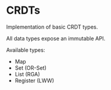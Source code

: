 # CRDTs
Implementation of basic CRDT types.

All data types expose an immutable API.

Available types:

- Map
- Set (OR-Set)
- List (RGA)
- Register (LWW)
